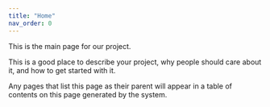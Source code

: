 ```yaml
---
title: "Home"
nav_order: 0
---
```


This is the main page for our project.

This is a good place to describe your project, why people should care about it, and how to get started with it.

Any pages that list this page as their parent will appear in a table of contents on this page generated by the system.
